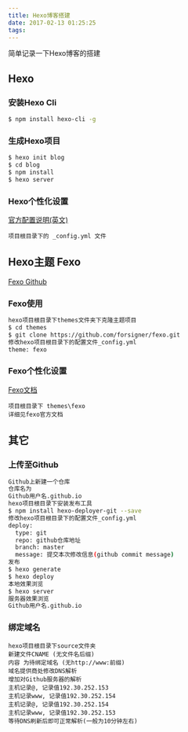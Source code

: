 ```yaml
---
title: Hexo博客搭建
date: 2017-02-13 01:25:25
tags:
---
```

简单记录一下Hexo博客的搭建

## Hexo

### 安装Hexo Cli

``` bash
$ npm install hexo-cli -g
```

### 生成Hexo项目

``` bash
$ hexo init blog
$ cd blog
$ npm install
$ hexo server
```

### Hexo个性化设置

[官方配置说明(英文)](https://hexo.io/docs/configuration.html)

``` 
项目根目录下的 _config.yml 文件
```

## Hexo主题 Fexo

[Fexo Github](https://github.com/forsigner/fexo)

### Fexo使用

``` bash
hexo项目根目录下themes文件夹下克隆主题项目
$ cd themes
$ git clone https://github.com/forsigner/fexo.git
修改hexo项目根目录下的配置文件_config.yml
theme: fexo
```

### Fexo个性化设置

[Fexo文档](http://forsigner.com/2016/03/10/fexo-doc-zh-cn/)

```
项目根目录下 themes\fexo
详细见fexo官方文档
```

## 其它

### 上传至Github

``` bash
Github上新建一个仓库
仓库名为
Github用户名.github.io
hexo项目根目录下安装发布工具
$ npm install hexo-deployer-git --save
修改hexo项目根目录下的配置文件_config.yml
deploy:
  type: git
  repo: github仓库地址
  branch: master
  message: 提交本次修改信息(github commit message)
发布
$ hexo generate
$ hexo deploy
本地效果浏览
$ hexo server
服务器效果浏览
Github用户名.github.io  
```

### 绑定域名

```
hexo项目根目录下source文件夹
新建文件CNAME (无文件名后缀)
内容 为待绑定域名 (无http://www:前缀)
域名提供商处修改DNS解析
增加对Github服务器的解析
主机记录@, 记录值192.30.252.153
主机记录www, 记录值192.30.252.154
主机记录@, 记录值192.30.252.154
主机记录www, 记录值192.30.252.153
等待DNS刷新后即可正常解析(一般为10分钟左右)
```